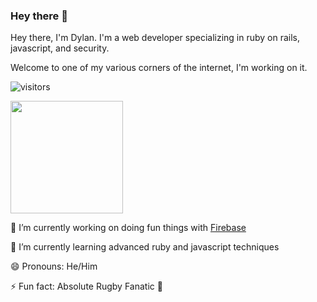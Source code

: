 ### Hey there 👋
Hey there, I'm Dylan. I'm a web developer specializing in ruby on rails, javascript, and security.

Welcome to one of my various corners of the internet, I'm working on it. 

![visitors](https://visitor-badge.glitch.me/badge?page_id=page.id)

<img height="180em" src="https://github-readme-stats.vercel.app/api?username=thisisdylandev&show_icons=true&hide_border=true&&count_private=true&include_all_commits=true" />

🔭 I’m currently working on doing fun things with [Firebase](https://firebase.google.com/)

🌱 I’m currently learning advanced ruby and javascript techniques

😄 Pronouns: He/Him

⚡ Fun fact: Absolute Rugby Fanatic 🏉

<!--
**its-dgreen/its-dgreen** is a ✨ _special_ ✨ repository because its `README.md` (this file) appears on your GitHub profile.

Here are some ideas to get you started:

- 🔭 I’m currently working on ...
- 🌱 I’m currently learning ...
- 👯 I’m looking to collaborate on ...
- 🤔 I’m looking for help with ...
- 💬 Ask me about ...
- 📫 How to reach me: ...
- 😄 Pronouns: ...
- ⚡ Fun fact: ...
-->
